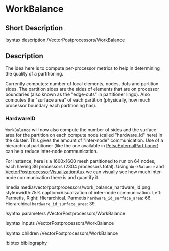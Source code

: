 # WorkBalance

## Short Description

!syntax description /VectorPostprocessors/WorkBalance

## Description

The idea here is to compute per-processor metrics to help in determining the quality of a partitioning.

Currently computes: number of local elements, nodes, dofs and partition sides.  The partition sides are the sides of elements that are on processor boundaries (also known as the "edge-cuts" in partitioner lingo).  Also computes the "surface area" of each partition (physically, how much processor boundary each partitioning has).

### HardwareID

`WorkBalance` will now also compute the number of sides and the surface area for the partition on each compute node (called "hardware_id" here) in the cluster.  This gives the amount of "inter-node" communication.  Use of a hierarchical partitioner (like the one available in [PetscExternalPartitioner](PetscExternalPartitioner.md)) can help reduce inter-node communication.

For instance, here is a 1600x1600 mesh partitioned to run on 64 nodes, each having 36 processors (2304 processors total).  Using `WorkBalance` and [VectorPostprocessorVisualizationAux](VectorPostprocessorVisualizationAux.md) we can visually see how much inter-node communication there is and quantify it.

!media media/vectorpostprocessors/work_balance_hardware_id.png style=width:75% caption=Visualization of inter-node communication. Left: Parmetis, Right: Hierarchical.  Parmetis `hardware_id_surface_area`: 66.  Hierarchical `hardware_id_surface_area`: 39.

!syntax parameters /VectorPostprocessors/WorkBalance

!syntax inputs /VectorPostprocessors/WorkBalance

!syntax children /VectorPostprocessors/WorkBalance

!bibtex bibliography
